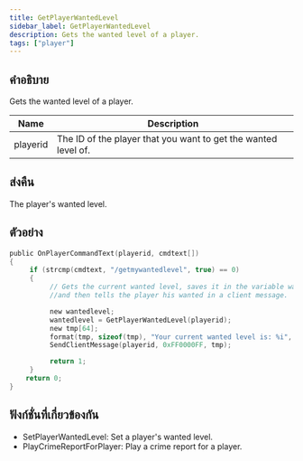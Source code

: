 ```yaml
---
title: GetPlayerWantedLevel
sidebar_label: GetPlayerWantedLevel
description: Gets the wanted level of a player.
tags: ["player"]
---
```


## คำอธิบาย

Gets the wanted level of a player.

| Name     | Description                                                    |
| -------- | -------------------------------------------------------------- |
| playerid | The ID of the player that you want to get the wanted level of. |

## ส่งคืน

The player's wanted level.

## ตัวอย่าง

```c
public OnPlayerCommandText(playerid, cmdtext[])
{
     if (strcmp(cmdtext, "/getmywantedlevel", true) == 0)
     {
          // Gets the current wanted level, saves it in the variable wantedlevel
          //and then tells the player his wanted in a client message.

          new wantedlevel;
          wantedlevel = GetPlayerWantedLevel(playerid);
          new tmp[64];
          format(tmp, sizeof(tmp), "Your current wanted level is: %i", wantedlevel);
          SendClientMessage(playerid, 0xFF0000FF, tmp);

          return 1;
     }
    return 0;
}
```

## ฟังก์ชั่นที่เกี่ยวข้องกัน

- SetPlayerWantedLevel: Set a player's wanted level.
- PlayCrimeReportForPlayer: Play a crime report for a player.
